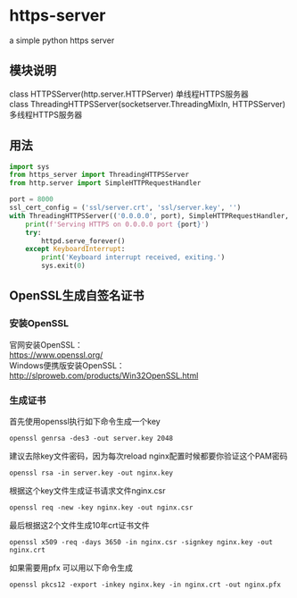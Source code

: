 # https-server
a simple python https server

## 模块说明
class HTTPSServer(http.server.HTTPServer) 单线程HTTPS服务器 <br>
class ThreadingHTTPSServer(socketserver.ThreadingMixIn, HTTPSServer) 多线程HTTPS服务器
<br>
## 用法
```python
import sys
from https_server import ThreadingHTTPSServer
from http.server import SimpleHTTPRequestHandler

port = 8000
ssl_cert_config = ('ssl/server.crt', 'ssl/server.key', '')
with ThreadingHTTPSServer(('0.0.0.0', port), SimpleHTTPRequestHandler, *ssl_cert_config) as httpd:
    print(f'Serving HTTPS on 0.0.0.0 port {port}')
    try:
        httpd.serve_forever()
    except KeyboardInterrupt:
        print('Keyboard interrupt received, exiting.')
        sys.exit(0)
```

## OpenSSL生成自签名证书
### 安装OpenSSL
官网安装OpenSSL：
<br>
https://www.openssl.org/
<br>
Windows便携版安装OpenSSL：
<br>
http://slproweb.com/products/Win32OpenSSL.html
<br>
### 生成证书
首先使用openssl执行如下命令生成一个key
```commandline
openssl genrsa -des3 -out server.key 2048
```

建议去除key文件密码，因为每次reload nginx配置时候都要你验证这个PAM密码
```commandline
openssl rsa -in server.key -out nginx.key
```

根据这个key文件生成证书请求文件nginx.csr
```commandline
openssl req -new -key nginx.key -out nginx.csr
```

最后根据这2个文件生成10年crt证书文件
```commandline
openssl x509 -req -days 3650 -in nginx.csr -signkey nginx.key -out nginx.crt
```

如果需要用pfx 可以用以下命令生成
```commandline
openssl pkcs12 -export -inkey nginx.key -in nginx.crt -out nginx.pfx
```
